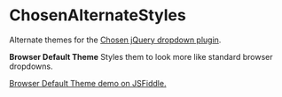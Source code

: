 ChosenAlternateStyles
=====================

Alternate themes for the [Chosen jQuery dropdown plugin](https://github.com/harvesthq/chosen). 


**Browser Default Theme** Styles them to look more like standard browser dropdowns.

[Browser Default Theme demo on JSFiddle.](http://jsfiddle.net/Mason240/2f2Wh/)
